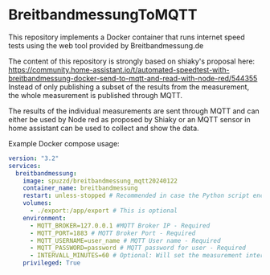 # BreitbandmessungToMQTT

This repository implements a Docker container that runs internet speed tests using the web tool provided by Breitbandmessung.de

The content of this repository is strongly based on shiaky's proposal here: https://community.home-assistant.io/t/automated-speedtest-with-breitbandmessung-docker-send-to-mqtt-and-read-with-node-red/544355
Instead of only publishing a subset of the results from the measurement, the whole measurement is published through MQTT.

The results of the individual measurements are sent through MQTT and can either be used by Node red as proposed by Shiaky or an MQTT sensor in home assistant can be used to collect and show the data.

Example Docker compose usage:

```yaml
version: "3.2"
services:
  breitbandmessung:
    image: spuzzd/breitbandmessung_mqtt20240122
    container_name: breitbandmessung
    restart: unless-stopped # Recommended in case the Python script encounters an error
    volumes:
      - ./export:/app/export # This is optional
    environment:
      - MQTT_BROKER=127.0.0.1 #MQTT Broker IP - Required
      - MQTT_PORT=1883 # MQTT Broker Port - Required
      - MQTT_USERNAME=user_name # MQTT User name - Required
      - MQTT_PASSWORD=password # MQTT password for user - Required
      - INTERVALL_MINUTES=60 # Optional: Will set the measurement interval to 60 minutes. Default is 30
    privileged: True
```
